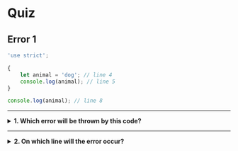 # Quiz

## Error 1

```js
'use strict';

{
	let animal = 'dog'; // line 4
	console.log(animal); // line 5
}

console.log(animal); // line 8
```

---

<details>
<summary><strong>1. Which error will be thrown by this code?</strong></summary>
<br>

<details>
<summary><em>A. SyntaxError</em></summary>
<br>

✖ Nope.

There are not two variables declared with the same name, so there is no syntax
error.

</details>
<details>
<summary><em>B. ReferenceError</em></summary>
<br>

✔ Correct!

_ReferenceErrors_ happen when you try to use a variable that was never declared.

The `animal` variable was declared in this program, but it was declared _inside_
the block so it is not available outside the block. When you try to use it
_outside_ of the block on line 8, this will throw an error.

</details>
<details>
<summary><em>C. Trick question, there is no error!</em></summary>
<br>

Not so easy ;) There is an error in this program.

</details>

</details>

---

<details>
<summary><strong>2. On which line will the error occur?</strong></summary>
<br>

<details>
<summary><em>A. line 4</em></summary>
<br>

Nope, line 4 is ok. This is where the `animal` variable is declared _inside_ the
block.

</details>
<details>
<summary><em>B. line 5</em></summary>
<br>

Nope, line 5 is ok. The `animal` variable is read _inside_ the block where it
was declared. That is allowed!

</details>
<details>
<summary><em>C. line 8</em></summary>
<br>

✔ Correct!

The `animal` variable was declared in this program, but it was declared _inside_
the block so it is not available outside the block. When you try to use it
_outside_ of the block on line 8, this will throw an error.

</details>

</details>
